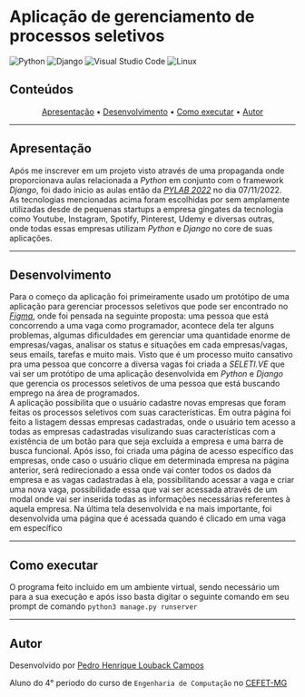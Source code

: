 # Aplicação de gerenciamento de processos seletivos
![Python](https://img.shields.io/badge/python-3670A0?style=for-the-badge&logo=python&logoColor=ffdd54)
![Django](https://img.shields.io/badge/django-%23092E20.svg?style=for-the-badge&logo=django&logoColor=white)
![Visual Studio Code](https://img.shields.io/badge/Visual%20Studio%20Code-0078d7.svg?style=for-the-badge&logo=visual-studio-code&logoColor=white)
![Linux](https://img.shields.io/badge/Linux-FCC624?style=for-the-badge&logo=linux&logoColor=black)
## Conteúdos

<p align="center">
    <a href="#apresentação">Apresentação</a> •
    <a href="#desenvolvimento">Desenvolvimento</a> •
    <a href="#como-executar">Como executar</a> •
    <a href="#autor">Autor</a>

</p>

---

## Apresentação

Após me inscrever em um projeto visto através de uma propaganda onde proporcionava aulas relacionada a *Python* em conjunto com o framework *Django*, foi dado inicio as aulas então da *<u>PYLAB 2022</u>* no dia 07/11/2022.
<br>As tecnologias mencionadas acima foram escolhidas por sem amplamente utilizadas desde de pequenas startups a empresa gingates da tecnologia como Youtube, Instagram, Spotify, Pinterest, Udemy e diversas outras, onde todas essas empresas utilizam *Python* e *Django* no core de suas aplicações.

---

## Desenvolvimento

Para o começo da aplicação foi primeiramente usado um protótipo de uma aplicação para gerenciar processos seletivos que pode ser encontrado no [<i>Figma</i>](https://www.figma.com/file/rPWCJABt3WnDdSaRQvzMCM/PYLAB-2022?node-id=0%3A1), onde foi pensada na seguinte proposta: uma pessoa que está concorrendo a uma vaga como programador, acontece dela ter alguns problemas, algumas dificuldades em gerenciar uma quantidade enorme de empresas/vagas, analisar os status e situações em cada empresas/vagas, seus emails, tarefas e muito mais. Visto que é um processo muito cansativo pra uma pessoa que concorre a diversa vagas foi criada a *SELETI.VE* que vai ser um protótipo de uma aplicação desenvolvida em *Python* e *Django* que gerencia os processos seletivos de uma pessoa que está buscando emprego na área de programados.
<br>A aplicação possibilita que o usuário cadastre novas empresas que foram feitas os processos seletivos com suas características. Em outra página foi feito a listagem dessas empresas cadastradas, onde o usuário tem acesso a todas as empresas cadastradas visulizando suas características com a existência de um botão para que seja excluída a empresa e uma barra de busca funcional. Após isso, foi criada uma página de acesso específico das empresas, onde caso o usuário clique em determinada empresa na página anterior, será redirecionado a essa onde vai conter todos os dados da empresa e as vagas cadastradas à ela, possibilitando acessar a vaga e criar uma nova vaga, possibilidade essa que vai ser acessada através de um modal onde vai ser inserida todas as informações necessárias referentes à aquela empresa. Na última tela desenvolvida e na mais importante, foi desenvolvida uma página que é acessada quando é clicado em uma vaga em específico 

---

## Como executar

O programa feito incluido em um ambiente virtual, sendo necessário um para a sua execução e após isso basta digitar o seguinte comando em seu prompt de comando <code>python3 manage.py runserver</code>

---

## Autor

Desenvolvido por [Pedro Henrique Louback Campos](https://github.com/PedroLouback)

Aluno do 4° periodo do curso de `Engenharia de Computação` no [CEFET-MG](https://www.cefetmg.br)

